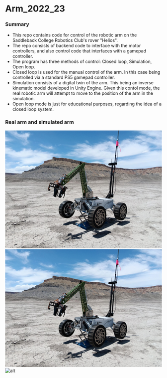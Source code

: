 # Arm_2022_23

### Summary
* This repo contains code for control of the robotic arm on the Saddleback College Robotics Club's rover "Helios".
* The repo consists of backend code to interface with the motor controllers, and also control code that interfaces with a gamepad controller.
* The program has three methods of control: Closed loop, Simulation, Open loop.
* Closed loop is used for the manual control of the arm. In this case being controlled via a standard PS5 gamepad controller.
* Simulation consists of a digital twin of the arm. This being an inverse kinematic model developed in Unity Engine. Given this contol mode, the real robotic arm will attempt to move to the position of the arm in the simulation.
* Open loop mode is just for educational purposes, regarding the idea of a closed loop system.

### Real arm and simulated arm
<img w=50% src="repo_images/real-rover.jpg"><img/>
![alt](repo_images/real-rover.jpg)
![alt](repo_images/robot-arm-sim.gif)

